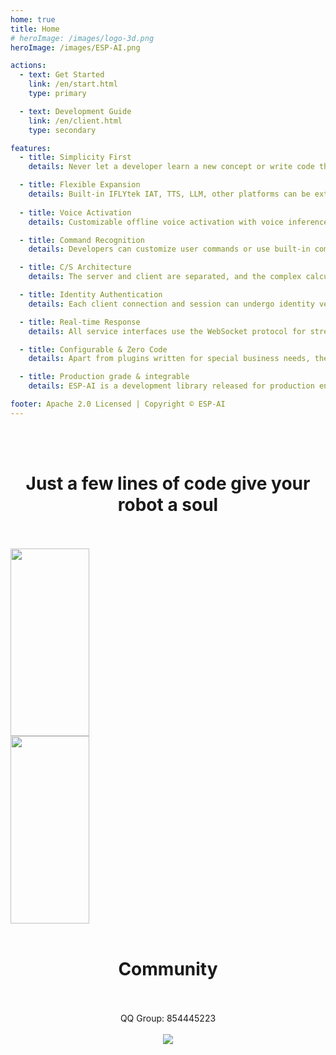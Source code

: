 ```yaml
---
home: true
title: Home
# heroImage: /images/logo-3d.png
heroImage: /images/ESP-AI.png

actions:
  - text: Get Started
    link: /en/start.html
    type: primary

  - text: Development Guide
    link: /en/client.html
    type: secondary

features: 
  - title: Simplicity First
    details: Never let a developer learn a new concept or write code that has nothing to do with the business. The client supports the use of Ardunio, IDF(in implementation), PlatformIO and other development environments.

  - title: Flexible Expansion
    details: Built-in IFLYtek IAT, TTS, LLM, other platforms can be extended by plug-ins.
 
  - title: Voice Activation
    details: Customizable offline voice activation with voice inference using TensorFlow Lite models. An online wake word generation service will be available in the future.

  - title: Command Recognition
    details: Developers can customize user commands or use built-in commands to enable the robot to control home appliances, sing, and more.

  - title: C/S Architecture
    details: The server and client are separated, and the complex calculation and service scheduling are all handed over to the server, which greatly reduces the cost of the client, and can provide services for N clients at the same time.

  - title: Identity Authentication
    details: Each client connection and session can undergo identity verification and other operations.

  - title: Real-time Response
    details: All service interfaces use the WebSocket protocol for streaming transmission, enabling real-time server response. Each character inferred by LLM is responded to in real time.

  - title: Configurable & Zero Code
    details: Apart from plugins written for special business needs, the configurations provided by the framework or plugins generally meet most scenarios. A configuration generation service will be offered in the future, making it completely zero-code.

  - title: Production grade & integrable
    details: ESP-AI is a development library released for production environments, with strict requirements for scalability, flexibility, and stability.

footer: Apache 2.0 Licensed | Copyright © ESP-AI
---
```

<br/>
<br/>
<h1><center>Just a few lines of code give your robot a soul</center></h1>
<br/>
<br/>
<img src="/images/nodejs.png" width="50%" height="300px" />
<img src="/images/arduino.png" width="50%"  height="300px"/>

<br/>
<br/>
<h1><center>Community</center></h1>
<br/>
<br/>

<center>
QQ Group: 854445223 
</center> 
<br/>
<center>
<img src="/images/qq-grounp.png" />
</center> 
 
